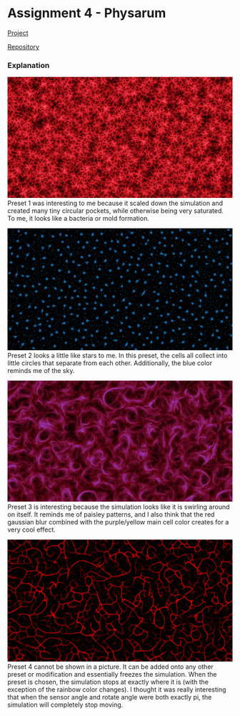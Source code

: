 Assignment 4 - Physarum
===

[Project](https://jlduerk.github.io/CS420X/Assignment4/assignment4.html)

[Repository](https://github.com/jlduerk/CS420X/tree/main/Assignment4)

### Explanation

![preset1](preset1.PNG)
Preset 1 was interesting to me because it scaled down the simulation and created many tiny circular pockets, while otherwise being very saturated. To me, it looks like a bacteria or mold formation.

![preset2](preset2.PNG)
Preset 2 looks a little like stars to me. In this preset, the cells all collect into little circles that separate from each other. Additionally, the blue color reminds me of the sky.

![preset3](preset3.PNG)
Preset 3 is interesting because the simulation looks like it is swirling around on itself. It reminds me of paisley patterns, and I also think that the red gaussian blur combined with the purple/yellow main cell color creates for a very cool effect.

![preset4](preset4.PNG)
Preset 4 cannot be shown in a picture. It can be added onto any other preset or modification and essentially freezes the simulation. When the preset is chosen, the simulation stops at exactly where it is (with the exception of the rainbow color changes). I thought it was really interesting that when the sensor angle and rotate angle were both exactly pi, the simulation will completely stop moving.
